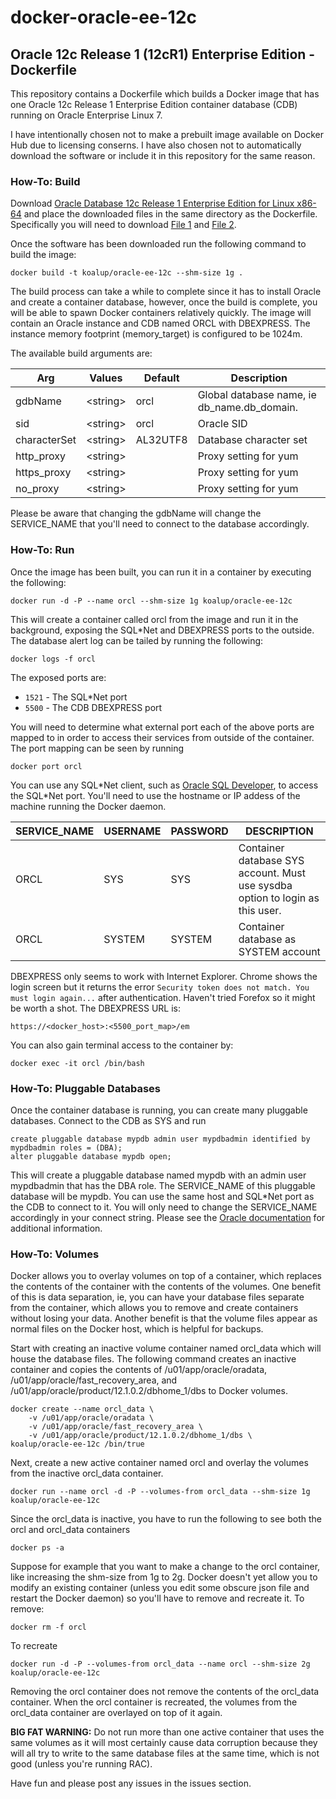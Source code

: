 docker-oracle-ee-12c
============================
## Oracle 12c Release 1 (12cR1) Enterprise Edition - Dockerfile
This repository contains a Dockerfile which builds a Docker image that has one Oracle 12c Release 1 Enterprise Edition container database (CDB) running on Oracle Enterprise Linux 7. 

I have intentionally chosen not to make a prebuilt image available on Docker Hub due to licensing conserns. I have also chosen not to automatically download the software or include it in this repository for the same reason.   

### How-To: Build
Download [Oracle Database 12c Release 1 Enterprise Edition for Linux x86-64](http://www.oracle.com/technetwork/database/enterprise-edition/downloads/index.html) and place the downloaded files in the same directory as the Dockerfile. Specifically you will need to download [File 1](http://download.oracle.com/otn/linux/oracle12c/121020/linuxamd64_12102_database_1of2.zip) and [File 2](http://download.oracle.com/otn/linux/oracle12c/121020/linuxamd64_12102_database_2of2.zip). 

Once the software has been downloaded run the following command to build the image:
```
docker build -t koalup/oracle-ee-12c --shm-size 1g .
```
The build process can take a while to complete since it has to install Oracle and create a container database, however, once the build is complete, you will be able to spawn Docker containers relatively quickly. The image will contain an Oracle instance and CDB named ORCL with DBEXPRESS. The instance memory footprint (memory_target) is configured to be 1024m. 

The available build arguments are:

Arg|Values|Default|Description
---|---|---|---
gdbName|\<string\>|orcl|Global database name, ie db_name.db_domain.
sid|\<string\>|orcl|Oracle SID
characterSet|\<string\>|AL32UTF8|Database character set
http_proxy|\<string\>| |Proxy setting for yum
https_proxy|\<string\>| |Proxy setting for yum
no_proxy|\<string\>| |Proxy setting for yum

Please be aware that changing the gdbName will change the SERVICE_NAME that you'll need to connect to the database accordingly. 

### How-To: Run
Once the image has been built, you can run it in a container by executing the following:
```
docker run -d -P --name orcl --shm-size 1g koalup/oracle-ee-12c
```
This will create a container called orcl from the image and run it in the background, exposing the SQL*Net and DBEXPRESS ports to the outside. The database alert log can be tailed by running the following:
```
docker logs -f orcl
```
The exposed ports are:
* `1521` - The SQL*Net port
* `5500` - The CDB DBEXPRESS port

You will need to determine what external port each of the above ports are mapped to in order to access their services from outside of the container. The port mapping can be seen by running 
```
docker port orcl
```
You can use any SQL\*Net client, such as [Oracle SQL Developer](http://www.oracle.com/technetwork/developer-tools/sql-developer/overview/index-097090.html), to access the SQL\*Net port. You'll need to use the hostname or IP addess of the machine running the Docker daemon. 

SERVICE_NAME|USERNAME|PASSWORD|DESCRIPTION
---|---|---|---
ORCL|SYS|SYS|Container database SYS account. Must use sysdba option to login as this user.
ORCL|SYSTEM|SYSTEM|Container database as SYSTEM account

DBEXPRESS only seems to work with Internet Explorer. Chrome shows the login screen but it returns the error `Security token does not match. You must login again...` after authentication. Haven't tried Forefox so it might be worth a shot. The DBEXPRESS URL is:

```
https://<docker_host>:<5500_port_map>/em
```

You can also gain terminal access to the container by:
```
docker exec -it orcl /bin/bash
```

### How-To: Pluggable Databases
Once the container database is running, you can create many pluggable databases. Connect to the CDB as SYS and run
```
create pluggable database mypdb admin user mypdbadmin identified by mypdbadmin roles = (DBA);
alter pluggable database mypdb open;
```
This will create a pluggable database named mypdb with an admin user mypdbadmin that has the DBA role. The SERVICE_NAME of this pluggable database will be mypdb. You can use the same host and SQL*Net port as the CDB to connect to it. You will only need to change the SERVICE_NAME accordingly in your connect string. Please see the [Oracle documentation](https://docs.oracle.com/database/121/SQLRF/statements_6010.htm#SQLRF55686) for additional information. 

### How-To: Volumes
Docker allows you to overlay volumes on top of a container, which replaces the contents of the container with the contents of the volumes. One benefit of this is data separation, ie, you can have your database files separate from the container, which allows you to remove and create containers without losing your data. Another benefit is that the volume files appear as normal files on the Docker host, which is helpful for backups.   

Start with creating an inactive volume container named orcl_data which will house the database files. The following command creates an inactive container and copies the contents of /u01/app/oracle/oradata, /u01/app/oracle/fast_recovery_area, and /u01/app/oracle/product/12.1.0.2/dbhome_1/dbs to Docker volumes. 
```
docker create --name orcl_data \
	-v /u01/app/oracle/oradata \
	-v /u01/app/oracle/fast_recovery_area \
	-v /u01/app/oracle/product/12.1.0.2/dbhome_1/dbs \
koalup/oracle-ee-12c /bin/true
```
Next, create a new active container named orcl and overlay the volumes from the inactive orcl_data container. 
```
docker run --name orcl -d -P --volumes-from orcl_data --shm-size 1g koalup/oracle-ee-12c
```
Since the orcl_data is inactive, you have to run the following to see both the orcl and orcl_data containers
```
docker ps -a
```
Suppose for example that you want to make a change to the orcl container, like increasing the shm-size from 1g to 2g. Docker doesn't yet allow you to modify an existing container (unless you edit some obscure json file and restart the Docker daemon) so you'll have to remove and recreate it. To remove:
```
docker rm -f orcl
```
To recreate
```
docker run -d -P --volumes-from orcl_data --name orcl --shm-size 2g koalup/oracle-ee-12c
```
Removing the orcl container does not remove the contents of the orcl_data container. When the orcl container is recreated, the volumes from the orcl_data container are overlayed on top of it again. 

**BIG FAT WARNING:** Do not run more than one active container that uses the same volumes as it will most certainly cause data corruption because they will all try to write to the same database files at the same time, which is not good (unless you're running RAC). 

Have fun and please post any issues in the issues section. 
